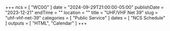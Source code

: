 +++
ncs = [ "WC0G" ]
date = "2024-09-29T21:00:00-05:00"
publishDate = "2023-12-21"
endTime = ""
location = ""
title = "UHF/VHF Net 39"
slug = "uhf-vhf-net-39"
categories = [ "Public Service" ]
dates = [ "NCS Schedule" ]
outputs = [ "HTML", "Calendar" ]
+++
